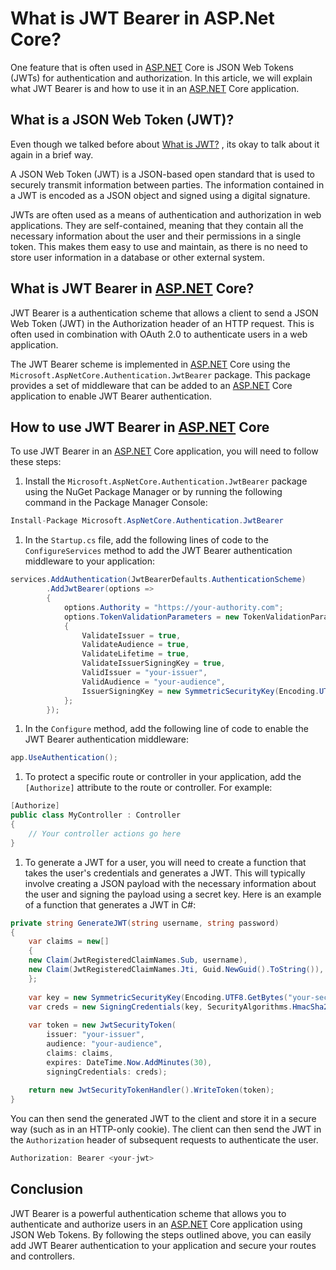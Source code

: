 # What is JWT Bearer in ASP.Net Core?

One feature that is often used in [ASP.NET](http://ASP.NET) Core is JSON Web Tokens (JWTs) for authentication and authorization. In this article, we will explain what JWT Bearer is and how to use it in an [ASP.NET](http://ASP.NET) Core application.

## **What is a JSON Web Token (JWT)?**

Even though we talked before about [What is JWT?](https://mbarkt3sto.hashnode.dev/what-is-jwt) , its okay to talk about it again in a brief way.

A JSON Web Token (JWT) is a JSON-based open standard that is used to securely transmit information between parties. The information contained in a JWT is encoded as a JSON object and signed using a digital signature.

JWTs are often used as a means of authentication and authorization in web applications. They are self-contained, meaning that they contain all the necessary information about the user and their permissions in a single token. This makes them easy to use and maintain, as there is no need to store user information in a database or other external system.

## **What is JWT Bearer in** [**ASP.NET**](http://ASP.NET) **Core?**

JWT Bearer is a authentication scheme that allows a client to send a JSON Web Token (JWT) in the Authorization header of an HTTP request. This is often used in combination with OAuth 2.0 to authenticate users in a web application.

The JWT Bearer scheme is implemented in [ASP.NET](http://ASP.NET) Core using the `Microsoft.AspNetCore.Authentication.JwtBearer` package. This package provides a set of middleware that can be added to an [ASP.NET](http://ASP.NET) Core application to enable JWT Bearer authentication.

## **How to use JWT Bearer in** [**ASP.NET**](http://ASP.NET) **Core**

To use JWT Bearer in an [ASP.NET](http://ASP.NET) Core application, you will need to follow these steps:

1. Install the `Microsoft.AspNetCore.Authentication.JwtBearer` package using the NuGet Package Manager or by running the following command in the Package Manager Console:
    

```csharp
Install-Package Microsoft.AspNetCore.Authentication.JwtBearer
```

1. In the `Startup.cs` file, add the following lines of code to the `ConfigureServices` method to add the JWT Bearer authentication middleware to your application:
    

```csharp
services.AddAuthentication(JwtBearerDefaults.AuthenticationScheme)
        .AddJwtBearer(options =>
        {
            options.Authority = "https://your-authority.com";
            options.TokenValidationParameters = new TokenValidationParameters
            {
                ValidateIssuer = true,
                ValidateAudience = true,
                ValidateLifetime = true,
                ValidateIssuerSigningKey = true,
                ValidIssuer = "your-issuer",
                ValidAudience = "your-audience",
                IssuerSigningKey = new SymmetricSecurityKey(Encoding.UTF8.GetBytes("your-secret-key"))
            };
        });
```

1. In the `Configure` method, add the following line of code to enable the JWT Bearer authentication middleware:
    

```csharp
app.UseAuthentication();
```

1. To protect a specific route or controller in your application, add the `[Authorize]` attribute to the route or controller. For example:
    

```csharp
[Authorize]
public class MyController : Controller
{
    // Your controller actions go here
}
```

1. To generate a JWT for a user, you will need to create a function that takes the user's credentials and generates a JWT. This will typically involve creating a JSON payload with the necessary information about the user and signing the payload using a secret key. Here is an example of a function that generates a JWT in C#:
    

```csharp
private string GenerateJWT(string username, string password)
{
    var claims = new[]
    {
    new Claim(JwtRegisteredClaimNames.Sub, username),
    new Claim(JwtRegisteredClaimNames.Jti, Guid.NewGuid().ToString()),
    };
    
    var key = new SymmetricSecurityKey(Encoding.UTF8.GetBytes("your-secret key"));
    var creds = new SigningCredentials(key, SecurityAlgorithms.HmacSha256);
    
    var token = new JwtSecurityToken(
        issuer: "your-issuer",
        audience: "your-audience",
        claims: claims,
        expires: DateTime.Now.AddMinutes(30),
        signingCredentials: creds);
    
    return new JwtSecurityTokenHandler().WriteToken(token);
}
```

You can then send the generated JWT to the client and store it in a secure way (such as in an HTTP-only cookie). The client can then send the JWT in the `Authorization` header of subsequent requests to authenticate the user.

```csharp
Authorization: Bearer <your-jwt>
```

## Conclusion

JWT Bearer is a powerful authentication scheme that allows you to authenticate and authorize users in an [ASP.NET](http://ASP.NET) Core application using JSON Web Tokens. By following the steps outlined above, you can easily add JWT Bearer authentication to your application and secure your routes and controllers.